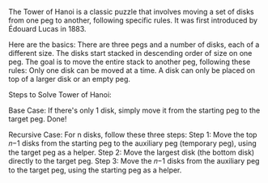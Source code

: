 The Tower of Hanoi is a classic puzzle that involves moving a set of disks from one peg to another, following specific rules. It was first introduced by Édouard Lucas in 1883.

Here are the basics:
There are three pegs and a number of disks, each of a different size.
The disks start stacked in descending order of size on one peg.
The goal is to move the entire stack to another peg, following these rules:
 Only one disk can be moved at a time.
 A disk can only be placed on top of a larger disk or an empty peg.

Steps to Solve Tower of Hanoi:

Base Case:
If there's only 1 disk, simply move it from the starting peg to the target peg. Done!

Recursive Case: For n disks, follow these three steps:
Step 1: Move the top 
𝑛−1 disks from the starting peg to the auxiliary peg (temporary peg), using the target peg as a helper.
Step 2: Move the largest disk (the bottom disk) directly to the target peg.
Step 3: Move the 𝑛−1 disks from the auxiliary peg to the target peg, using the starting peg as a helper.
